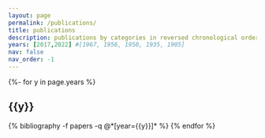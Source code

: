 ```yaml
---
layout: page
permalink: /publications/
title: publications
description: publications by categories in reversed chronological order. generated by jekyll-scholar.
years: [2017,2022] #[1967, 1956, 1950, 1935, 1905]
nav: false
nav_order: -1
---
```

<!-- _pages/publications.md -->
<div class="publications">

{%- for y in page.years %}
  <h2 class="year">{{y}}</h2>
  {% bibliography -f papers -q @*[year={{y}}]* %}
{% endfor %}

</div>
